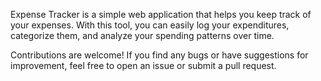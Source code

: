 Expense Tracker is a simple web application that helps you keep track of your expenses. With this tool, you can easily log your expenditures, categorize them, and analyze your spending patterns over time.

Contributions are welcome! If you find any bugs or have suggestions for improvement, feel free to open an issue or submit a pull request.

